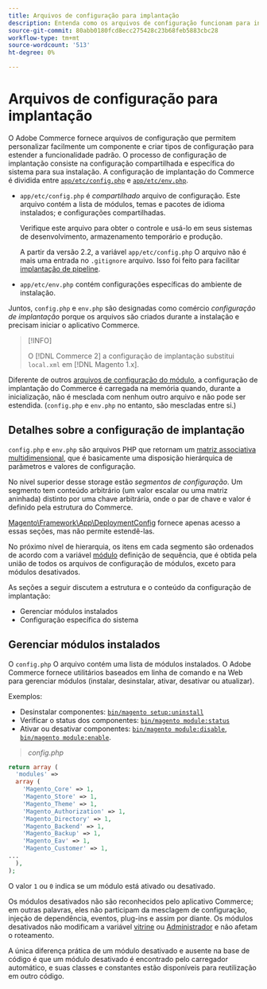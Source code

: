 ```yaml
---
title: Arquivos de configuração para implantação
description: Entenda como os arquivos de configuração funcionam para instalar o aplicativo Commerce.
source-git-commit: 80abb0180fcd8ecc275428c23b68feb5883cbc28
workflow-type: tm+mt
source-wordcount: '513'
ht-degree: 0%

---
```



# Arquivos de configuração para implantação

O Adobe Commerce fornece arquivos de configuração que permitem personalizar facilmente um componente e criar tipos de configuração para estender a funcionalidade padrão. O processo de configuração de implantação consiste na configuração compartilhada e específica do sistema para sua instalação. A configuração de implantação do Commerce é dividida entre [`app/etc/config.php`](../reference/config-reference-configphp.md) e [`app/etc/env.php`](../reference/config-reference-envphp.md).

- `app/etc/config.php` é _compartilhado_ arquivo de configuração.
Este arquivo contém a lista de módulos, temas e pacotes de idioma instalados; e configurações compartilhadas.

   Verifique este arquivo para obter o controle e usá-lo em seus sistemas de desenvolvimento, armazenamento temporário e produção.

   A partir da versão 2.2, a variável `app/etc/config.php` O arquivo não é mais uma entrada no `.gitignore` arquivo.
Isso foi feito para facilitar [implantação de pipeline](../deployment/technical-details.md).

- `app/etc/env.php` contém configurações específicas do ambiente de instalação.

Juntos, `config.php` e `env.php` são designadas como comércio _configuração de implantação_ porque os arquivos são criados durante a instalação e precisam iniciar o aplicativo Commerce.

>[!INFO]
>
>O [!DNL Commerce 2] a configuração de implantação substitui `local.xml` em [!DNL Magento 1.x].

Diferente de outros [arquivos de configuração do módulo](../reference/module-files.md), a configuração de implantação do Commerce é carregada na memória quando, durante a inicialização, não é mesclada com nenhum outro arquivo e não pode ser estendida. (`config.php` e `env.php` no entanto, são mescladas entre si.)

## Detalhes sobre a configuração de implantação

`config.php` e `env.php` são arquivos PHP que retornam um [matriz associativa multidimensional](https://www.w3schools.com:443/php/php_arrays.asp), que é basicamente uma disposição hierárquica de parâmetros e valores de configuração.

No nível superior desse storage estão _segmentos de configuração_. Um segmento tem conteúdo arbitrário (um valor escalar ou uma matriz aninhada) distinto por uma chave arbitrária, onde o par de chave e valor é definido pela estrutura do Commerce.

[Magento\Framework\App\DeploymentConfig](https://github.com/magento/magento2/blob/2.4/lib/internal/Magento/Framework/App/DeploymentConfig.php) fornece apenas acesso a essas seções, mas não permite estendê-las.

No próximo nível de hierarquia, os itens em cada segmento são ordenados de acordo com a variável [módulo](https://glossary.magento.com/module) definição de sequência, que é obtida pela união de todos os arquivos de configuração de módulos, exceto para módulos desativados.

As seções a seguir discutem a estrutura e o conteúdo da configuração de implantação:

- Gerenciar módulos instalados
- Configuração específica do sistema

## Gerenciar módulos instalados

O `config.php` O arquivo contém uma lista de módulos instalados. O Adobe Commerce fornece utilitários baseados em linha de comando e na Web para gerenciar módulos (instalar, desinstalar, ativar, desativar ou atualizar).

Exemplos:

- Desinstalar componentes: [`bin/magento setup:uninstall`](https://devdocs.magento.com/guides/v2.4/install-gde/install/cli/install-cli-uninstall.html)
- Verificar o status dos componentes: [`bin/magento module:status`](https://devdocs.magento.com/guides/v2.4/reference/cli/magento.html#modulestatus)
- Ativar ou desativar componentes: [`bin/magento module:disable`](https://devdocs.magento.com/guides/v2.4/install-gde/install/cli/install-cli-subcommands-enable.html#instgde-cli-subcommands-enable-disable), [`bin/magento module:enable`](https://devdocs.magento.com/guides/v2.4/install-gde/install/cli/install-cli-subcommands-enable.html#instgde-cli-subcommands-enable-disable).

> _config.php_

```php
return array (
  'modules' =>
  array (
    'Magento_Core' => 1,
    'Magento_Store' => 1,
    'Magento_Theme' => 1,
    'Magento_Authorization' => 1,
    'Magento_Directory' => 1,
    'Magento_Backend' => 1,
    'Magento_Backup' => 1,
    'Magento_Eav' => 1,
    'Magento_Customer' => 1,
...
  ),
);
```

O valor `1` ou `0` indica se um módulo está ativado ou desativado.

Os módulos desativados não são reconhecidos pelo aplicativo Commerce; em outras palavras, eles não participam da mesclagem de configuração, injeção de dependência, eventos, plug-ins e assim por diante. Os módulos desativados não modificam a variável [vitrine](https://glossary.magento.com/storefront) ou [Administrador](https://glossary.magento.com/admin) e não afetam o roteamento.

A única diferença prática de um módulo desativado e ausente na base de código é que um módulo desativado é encontrado pelo carregador automático, e suas classes e constantes estão disponíveis para reutilização em outro código.
